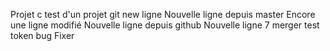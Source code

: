 Projet c
test d'un projet git
new ligne
Nouvelle ligne depuis master
Encore une ligne modifié
Nouvelle ligne depuis github
Nouvelle ligne 7 merger
test token
bug Fixer
